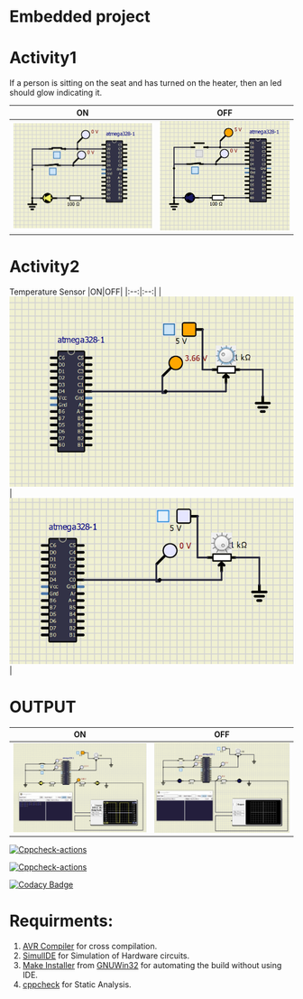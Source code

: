 # Embedded project 
# Activity1 
If a person is sitting on the seat and has turned on the heater, then an led should glow indicating it.

|ON|OFF|
|:--:|:--:|
|![ON](https://github.com/Prasadpokanati/Embedded-project/blob/main/simulation/Seat%20Sensor%20On%20%26%20Heater%20Sensor%20On.png)|![OFF](https://github.com/Prasadpokanati/Embedded-project/blob/main/simulation/Seat%20Sensor%20Off%20%26%20Heater%20Sensor%20On.png)|

# Activity2
Temperature Sensor
|ON|OFF|
|:--:|:--:|
|![ON](https://github.com/Prasadpokanati/Embedded-project/blob/main/simulation/temp%20ON.png)|![OFF](https://github.com/Prasadpokanati/Embedded-project/blob/main/simulation/temp%20OFF.png)|
# OUTPUT
|ON|OFF|
|:--:|:--:|
|![ON](https://github.com/Prasadpokanati/Embedded-project/blob/main/simulation/OUTPUT%20ON.png)|![OFF](https://github.com/Prasadpokanati/Embedded-project/blob/main/simulation/OUTPUT%20OFF.png)|

[![Cppcheck-actions](https://github.com/Prasadpokanati/Embedded-project/actions/workflows/cppcheck.yml/badge.svg)](https://github.com/Prasadpokanati/Embedded-project/actions/workflows/cppcheck.yml)

[![Cppcheck-actions](https://github.com/Prasadpokanati/Embedded-project/actions/workflows/cppcheck.yml/badge.svg)](https://github.com/Prasadpokanati/Embedded-project/actions/workflows/cppcheck.yml)

[![Codacy Badge](https://app.codacy.com/project/badge/Grade/8c47e2d99683416595dfe5edd428daa4)](https://www.codacy.com/gh/Prasadpokanati/Embedded-project/dashboard?utm_source=github.com&amp;utm_medium=referral&amp;utm_content=Prasadpokanati/Embedded-project&amp;utm_campaign=Badge_Grade)

# Requirments:
1. [AVR Compiler](https://sourceforge.net/projects/winavr/) for cross compilation.
2. [SimulIDE](https://www.simulide.com/p/downloads.html) for Simulation of Hardware circuits.
3. [Make Installer](https://sourceforge.net/projects/gnuwin32/files/make/3.81/make-3.81.exe/download?use_mirror=excellmedia&download=) from [GNUWin32](http://gnuwin32.sourceforge.net/packages/make.htm) for automating the build without using IDE.
4. [cppcheck](http://cppcheck.sourceforge.net/) for Static Analysis.

